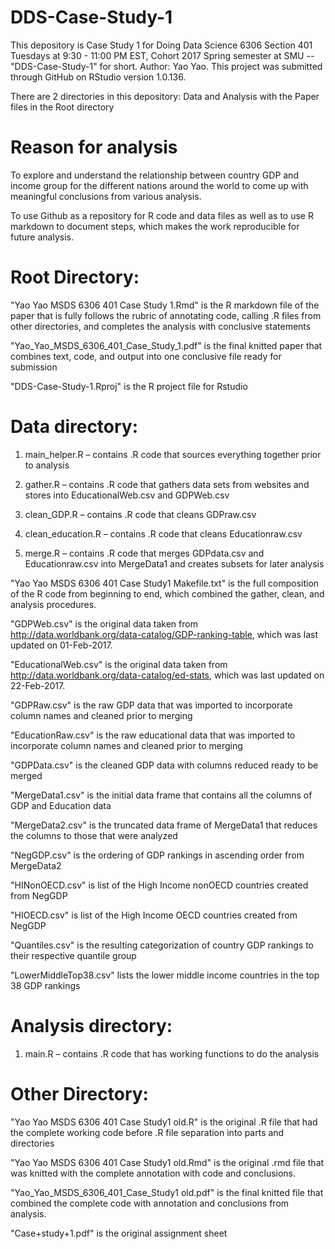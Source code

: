 # DDS-Case-Study-1

This depository is Case Study 1 for Doing Data Science 6306 Section 401 Tuesdays at 9:30 - 11:00 PM EST, Cohort 2017 Spring semester at SMU -- "DDS-Case-Study-1" for short. Author: Yao Yao. This project was submitted through GitHub on RStudio version 1.0.136.

There are 2 directories in this depository: Data and Analysis with the Paper files in the Root directory

# Reason for analysis

To explore and understand the relationship between country GDP and income group for the different nations around the world to come up with meaningful conclusions from various analysis.

To use Github as a repository for R code and data files as well as to use R markdown to document steps, which makes the work reproducible for future analysis.

# Root Directory:

"Yao Yao MSDS 6306 401 Case Study 1.Rmd" is the R markdown file of the paper that is fully follows the rubric of annotating code, calling .R files from other directories, and completes the analysis with conclusive statements

"Yao_Yao_MSDS_6306_401_Case_Study_1.pdf" is the final knitted paper that combines text, code, and output into one conclusive file ready for submission

"DDS-Case-Study-1.Rproj" is the R project file for Rstudio

# Data directory:

1. main_helper.R – contains .R code that sources everything together prior to analysis

2. gather.R – contains .R code that gathers data sets from websites and stores into EducationalWeb.csv and GDPWeb.csv

3. clean_GDP.R – contains .R code that cleans GDPraw.csv

4. clean_education.R – contains .R code that cleans Educationraw.csv

5. merge.R – contains .R code that merges GDPdata.csv and Educationraw.csv into MergeData1 and creates subsets for later analysis

"Yao Yao MSDS 6306 401 Case Study1 Makefile.txt" is the full composition of the R code from beginning to end, which combined the gather, clean, and analysis procedures.

"GDPWeb.csv" is the original data taken from http://data.worldbank.org/data-catalog/GDP-ranking-table, which was last updated on 01-Feb-2017.

"EducationalWeb.csv" is the original data taken from http://data.worldbank.org/data-catalog/ed-stats, which was last updated on 22-Feb-2017.

"GDPRaw.csv" is the raw GDP data that was imported to incorporate column names and cleaned prior to merging 

"EducationRaw.csv" is the raw educational data that was imported to incorporate column names and cleaned prior to merging 

"GDPData.csv" is the cleaned GDP data with columns reduced ready to be merged

"MergeData1.csv" is the initial data frame that contains all the columns of GDP and Education data

"MergeData2.csv" is the truncated data frame of MergeData1 that reduces the columns to those that were analyzed

"NegGDP.csv" is the ordering of GDP rankings in ascending order from MergeData2

"HINonOECD.csv" is list of the High Income nonOECD countries created from NegGDP

"HIOECD.csv" is list of the High Income OECD countries created from NegGDP

"Quantiles.csv" is the resulting categorization of country GDP rankings to their respective quantile group

"LowerMiddleTop38.csv" lists the lower middle income countries in the top 38 GDP rankings

# Analysis directory:

1. main.R – contains .R code that has working functions to do the analysis

# Other Directory:

"Yao Yao MSDS 6306 401 Case Study1 old.R" is the original .R file that had the complete working code before .R file separation into parts and directories

"Yao Yao MSDS 6306 401 Case Study1 old.Rmd" is the original .rmd file that was knitted with the complete annotation with code and conclusions.

"Yao_Yao_MSDS_6306_401_Case_Study1 old.pdf" is the final knitted file that combined the complete code with annotation and conclusions from analysis.

"Case+study+1.pdf" is the original assignment sheet
